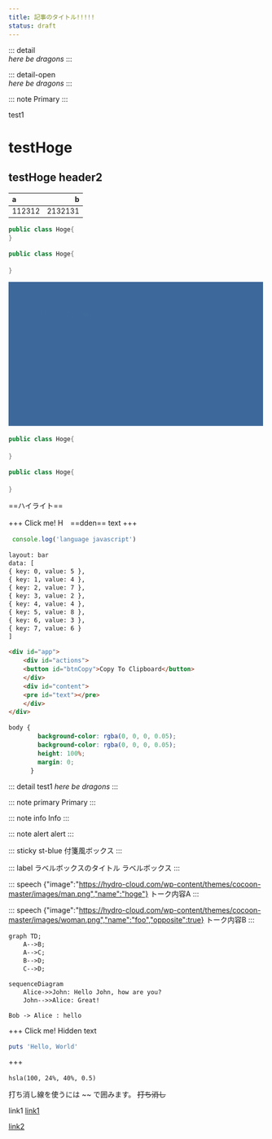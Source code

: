 ```yaml
---
title: 記事のタイトル!!!!!
status: draft
---
```



::: detail  
*here be dragons*
:::

::: detail-open  
*here be dragons*
:::


::: note 
Primary
:::

<p>test1</p>

# testHoge
## testHoge header2
|a|b|
|:-|-:|
|112312|2132131|

```java
public class Hoge{
}
```




```java:Java.java
public class Hoge{

}
```

![](images/test-b.png)
<!-- ![](images/2023-02-22-09-06-45x.png) -->

```java
public class Hoge{

}
```


```java:Java.java
public class Hoge{

}
```
==ハイライト==

+++ Click me!
H　==dden== text
+++

```js
 console.log('language javascript')
```
```vis
layout: bar
data: [
{ key: 0, value: 5 },
{ key: 1, value: 4 },
{ key: 2, value: 7 },
{ key: 3, value: 2 },
{ key: 4, value: 4 },
{ key: 5, value: 8 },
{ key: 6, value: 3 },
{ key: 7, value: 6 }
]
```


```html
<div id="app">
    <div id="actions">
    <button id="btnCopy">Copy To Clipboard</button>
    </div>
    <div id="content">
    <pre id="text"></pre>
    </div>
</div>
```

```css
body {
        background-color: rgba(0, 0, 0, 0.05);
        background-color: rgba(0, 0, 0, 0.05);
        height: 100%;
        margin: 0;
      }
```

::: detail test1 
*here be dragons*
:::


::: note primary
Primary
:::

::: note info
Info
:::

::: note alert
alert
:::


::: sticky st-blue
付箋風ボックス
:::


::: label ラベルボックスのタイトル
ラベルボックス
:::


::: speech {"image":"https://hydro-cloud.com/wp-content/themes/cocoon-master/images/man.png","name":"hoge"}
トーク内容A
:::


::: speech {"image":"https://hydro-cloud.com/wp-content/themes/cocoon-master/images/woman.png","name":"foo","opposite":true}
トーク内容B
:::


```mermaid
graph TD;
    A-->B;
    A-->C;
    B-->D;
    C-->D;
```


```mermaid
sequenceDiagram
    Alice->>John: Hello John, how are you?
    John-->>Alice: Great!
```

```plantuml
Bob -> Alice : hello
```
+++ Click me!
Hidden text


```rb
puts 'Hello, World'
```
+++


`hsla(100, 24%, 40%, 0.5)`

打ち消し線を使うには ~~ で囲みます。 ~~打ち消し~~





link1
[link1](https://hydro-cloud.com)

[link2](https://hydro-cloud.com/windows_sketch_aws-architectureicons)